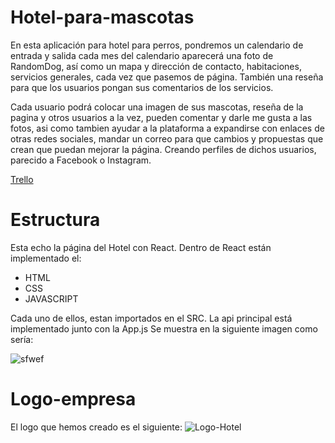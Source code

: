 # Hotel-para-mascotas
En esta aplicación para hotel para perros, pondremos un calendario de entrada y salida cada mes del calendario aparecerá una foto de RandomDog, así como un mapa y dirección de contacto, habitaciones, servicios generales, cada vez que pasemos de página. También una reseña para que los usuarios pongan sus comentarios de los servicios. 

Cada usuario podrá colocar una imagen de sus mascotas, reseña de la pagina y otros usuarios a la vez, pueden comentar y darle me gusta a las fotos, asi como tambien ayudar a la plataforma a expandirse con enlaces de otras redes sociales, mandar un correo para que cambios y propuestas que crean que puedan mejorar la página. Creando perfiles de dichos usuarios, parecido a Facebook o Instagram.

[Trello](https://trello.com/b/SsgVdQLP/hotel-para-mascotas)

# Estructura

Esta echo la página del Hotel con React. Dentro de React están implementado el:
- HTML
- CSS
- JAVASCRIPT

Cada uno de ellos, estan importados en el SRC.
La api principal está implementado junto con la App.js
Se muestra en la siguiente imagen como sería:

![sfwef](https://user-images.githubusercontent.com/56442937/110205491-7b9d1700-7e78-11eb-9510-05b79cbf5cc9.png)


# Logo-empresa

El logo que hemos creado es el siguiente:
![Logo-Hotel](https://user-images.githubusercontent.com/56442937/110205619-4ba24380-7e79-11eb-9cfa-c8ce41792293.png)





